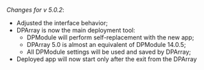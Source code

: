 _Changes for v 5.0.2_:
- Adjusted the interface behavior;
- DPArray is now the main deployment tool:
    - DPModule will perform self-replacement with the new app;
    - DPArray 5.0 is almost an equivalent of DPModule 14.0.5;
    - All DPModule settings will be used and saved by DPArray;
- Deployed app will now start only after the exit from the DPArray

